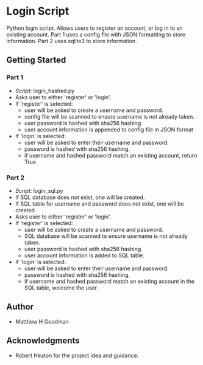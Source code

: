 # Login Script
Python login script. Allows users to register an account, or log in to an existing account. Part 1 uses a config file with JSON formatting to store information. Part 2 uses sqlite3 to store information.

## Getting Started
### Part 1
  - <i>Script</i>: login_hashed.py
  - Asks user to either 'register' or 'login'.
  - If 'register' is selected: 
    - user will be asked to create a username and password.
    - config file will be scanned to ensure username is not already taken.
    - user password is hashed with sha256 hashing.
    - user account information is appended to config file in JSON format
  - If 'login' is selected:
    - user will be asked to enter their username and password.
    - password is hashed with sha256 hashing.
    - if username and hashed password match an existing account, return True
    
### Part 2
  - <i>Script</i>: login_sql.py
  - If SQL database does not exist, one will be created.
  - If SQL table for username and password does not exist, one will be created.
  - Asks user to either 'register' or 'login'.
  - If 'register' is selected: 
    - user will be asked to create a username and password.
    - SQL database will be scanned to ensure username is not already taken.
    - user password is hashed with sha256 hashing.
    - user account information is added to SQL table.
  - If 'login' is selected:
    - user will be asked to enter their username and password.
    - password is hashed with sha256 hashing.
    - if username and hashed password match an existing account in the SQL table, welcome the user.
    
## Author
  - Matthew H Goodman
  
## Acknowledgments 
  - Robert Heaton for the project idea and guidance.
